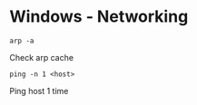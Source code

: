 # Windows - Networking

```
arp -a
```

Check arp cache

```
ping -n 1 <host>
```

Ping host 1 time
